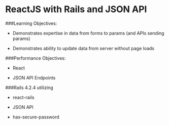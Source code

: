 # ReactJS with Rails and JSON API

###Learning Objectives:

* Demonstrates expertise in data from forms to params (and APIs sending params)

* Demonstrates ability to update data from server without page loads

###Performance Objectives:

* React

* JSON API Endpoints

###Rails 4.2.4 utilizing

* react-rails

* JSON API

* has-secure-password

